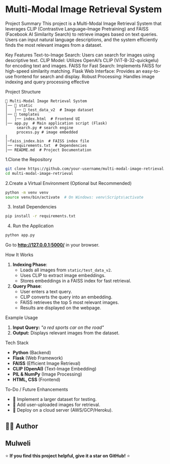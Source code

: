 # Multi-Modal Image Retrieval System

Project Summary
This project is a Multi-Modal Image Retrieval System that leverages CLIP (Contrastive Language–Image Pretraining) and FAISS (Facebook AI Similarity Search) to retrieve images based on text queries. Users can input natural language descriptions, and the system efficiently finds the most relevant images from a dataset.

Key Features
Text-to-Image Search: Users can search for images using descriptive text.
CLIP Model: Utilizes OpenAI’s CLIP (ViT-B-32-quickgelu) for encoding text and images.
FAISS for Fast Search: Implements FAISS for high-speed similarity matching.
Flask Web Interface: Provides an easy-to-use frontend for search and display.
Robust Processing: Handles image indexing and query processing effective

Project Structure
```
📂 Multi-Modal Image Retrieval System
│── 📂 static
│   │── 📂 test_data_v2  # Image dataset
│── 📂 templates
│   │── index.html  # Frontend UI
│── app.py  # Main application script (Flask)
     search.py # search engine
     process.py # image embedded
|
│─faiss_index.bin  # FAISS index file
│── requirements.txt  # Dependencies
│── README.md  # Project Documentation
```


1.Clone the Repository
```sh
git clone https://github.com/your-username/multi-modal-image-retrieval.git
cd multi-modal-image-retrieval
```

2.Create a Virtual Environment (Optional but Recommended)
```sh
python -m venv venv
source venv/bin/activate  # On Windows: venv\Scripts\activate
```

3. Install Dependencies
```sh
pip install -r requirements.txt
```

4. Run the Application
```sh
python app.py
```
Go to **http://127.0.0.1:5000/** in your browser.

 How It Works
1. **Indexing Phase**:
   - Loads all images from `static/test_data_v2`.
   - Uses CLIP to extract image embeddings.
   - Stores embeddings in a FAISS index for fast retrieval.
2. **Query Phase**:
   - User enters a text query.
   - CLIP converts the query into an embedding.
   - FAISS retrieves the top 5 most relevant images.
   - Results are displayed on the webpage.

 Example Usage
1. **Input Query:** _"a red sports car on the road"_
2. **Output:** Displays relevant images from the dataset.

Tech Stack
- **Python** (Backend)
- **Flask** (Web Framework)
- **FAISS** (Efficient Image Retrieval)
- **CLIP (OpenAI)** (Text-Image Embedding)
- **PIL & NumPy** (Image Processing)
- **HTML, CSS** (Frontend)

 To-Do / Future Enhancements
- 🔹 Implement a larger dataset for testing.
- 🔹 Add user-uploaded images for retrieval.
- 🔹 Deploy on a cloud server (AWS/GCP/Heroku).

## 👨‍💻 Author
Mulweli
---
⭐ **If you find this project helpful, give it a star on GitHub!** ⭐

